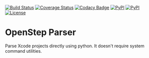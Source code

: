 [![Build Status](https://github.com/kronenthaler/openstep-parser/workflows/branch-check/badge.svg?branch=master)](https://github.com/kronenthaler/openstep-parser/actions?query=workflow%3Abranch-check)
[![Coverage Status](https://coveralls.io/repos/github/kronenthaler/openstep-parser/badge.svg?branch=master&x=1)](https://coveralls.io/github/kronenthaler/openstep-parser?branch=master)
[![Codacy Badge](https://api.codacy.com/project/badge/Grade/d5402a91aa7b4234bd1c19b5e86a63be)](https://www.codacy.com/app/kronenthaler/openstep-parser?utm_source=github.com&utm_medium=referral&utm_content=kronenthaler/openstep-parser&utm_campaign=badger)
[![PyPI](https://img.shields.io/pypi/v/openstep_parser.svg)](https://pypi.python.org/pypi/openstep_parser)
[![PyPI](https://img.shields.io/pypi/dm/openstep_parser.svg)](https://pypi.python.org/pypi/openstep_parser/)
[![License](https://img.shields.io/badge/license-MIT-blue.svg?x=1)](LICENSE)

# OpenStep Parser

Parse Xcode projects directly using python. It doesn't require system command utilities.



